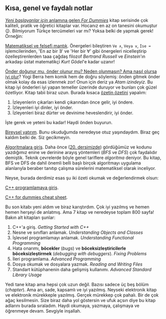 Kısa, genel ve faydalı notlar
-- 
[*Yeni başlayanlar için* anlamına gelen *For Dummies*](https://www.dummies.com/about-for-dummies/) kitap serisinde çok kaliteli, pratik ve öğretici kitaplar var. Hocanız en az on tanesini okumuştur😉. Bilmiyorum Türkçe tercümeleri var mı? Yoksa belki de yapmak gerek! Örneğin: 

[Matematiksel ve felsefi mantık](https://www.dummies.com/book/body-mind-spirit/philosophy/logic/logic-for-dummies-282362/). Önergeleri bileştiren `Ve ∧`, `Veya ∨`, `İse ➡️` işlemcilerinden, 'En az bir ∃' ve 'Her bir ∀' gibi önergeleri nicelleştirip özelleştirenlerden taaa çağdaş filozof *Bertrand Russell* ve *Einstein*'ın arkadaşı üstat matematikçi *Kurt Gödel*'e kadar uzanır!  

[Önder doğunur mu, önder olunur mu? Neden olunmasın? Ama nasıl olursa iyi olur](https://www.dummies.com/book/body-mind-spirit/emotional-health-psychology/psychology/persuasion-influence/leadership-for-dummies-282350/)? Yogi Berra hem komik hem de doğru söylemiş: önden gitmek önder olmak kolay da esas izlenmek zor! Onun için deriz ya *Atam izindeyiz*. Bu kitap iyi önderleri iyi yapan temeller üzerinde duruyor ve bunları çok güzel özetliyor. Kitap tabii biraz uzun. Burada kısaca [özetin özetini](http://ozetle.com/) yapalım: 
 
1. İzleyenlerin çıkarları kendi çıkarından önce gelir, iyi öndere.
2. İzleyenleri iyi dinler, iyi önder.
3. İzleyenleri biraz dürter ve devinime heveslendirir, iyi önder.   

İşte gerek ve yeteni bu kadar! Haydi önden buyurun.

[Bireysel yatırım](https://www.dummies.com/article/business-careers-money/personal-finance/general-personal-finance/personal-finance-for-dummies-cheat-sheet-208319/). Bunu okuduğumda neredeyse otuz yaşındaydım. Biraz geç kaldım belki de. Siz gecikmeyin.  

[Algoritmalara giriş](https://www.dummies.com/article/technology/information-technology/data-science/general-data-science/algorithms-dummies-cheat-sheet-238398/). Daha önce ([20. dersimizde](ileri/ders20.md)) gördüğümüz ve kodunu yazdığımız enine ve derinine arayış yöntemleri (*BFS* ve *DFS*) çok faydalıdır demiştik. Teknik çevrelerde böyle genel tariflere *algoritma* deniyor. Bu kitap, BFS ve DFS de dahil önemli belli başlı birçok algoritmayı uygulama alanlarıyla beraber tanıtıp çalışma sürelerini matematiksel olarak inceliyor.

Neyse, burada derdimiz esas şu iki özeti okumak ve değerlendirmek olsun:  

[C++ programlamaya giriş](https://www.dummies.com/article/technology/programming-web-design/cplusplus/an-introduction-to-c-201132/).          

[C++ for dummies cheat sheet](https://www.dummies.com/article/technology/programming-web-design/cplusplus/c-all-in-one-for-dummies-cheat-sheet-209511/).   

Bu son kitabı yeni aldım ve biraz karıştırdım. Çok iyi yazılmış ve hemen hemen herşeyi de anlatmış. Ama 7 kitap ve neredeyse toplam 800 sayfa! Bakın alt kitapları şunlar:

1. C++'a giriş. *Getting Started with C++*
2. Nesne ve sınıfları anlamak. *Understanding Objects and Classes*
3. İşlevsel programlamayı anlamak. *Understanding Functional Programming* 
4. Hata onarımı, **böcekler** (*bugs*) ve **böceksizleştiricilerle** **böceksizleştirmek** (*debugging with debuggers*). *Fixing Problems* 
5. İleri programlama. *Advanced Programming*
6. Dosya okumak ve dosyalara yazmak. *Reading and Writing Files*
7. Standart kütüphanenin daha gelişmiş kullanımı. *Advanced Standard Library Usage* 

Yedi tane kitap ama hepsi çok uzun değil. Bazısı sadece üç beş bölüm (*chapter*). Ama arı, sade, kapsamlı ve iyi yazılmış. Neyseki elektronik kitap ve elektronik mürekkeple yazılmış. Gerçek mürekkep çok pahalı. Bir de çok ağaç kesilmesin. Size biraz daha yol göstersin ve ufuk açsın diye bu kitap adlarını burada sıraladım. Haydi okumaya, yazmaya, çalışmaya ve öğrenmeye devam. Sevgiyle inşallah.  
